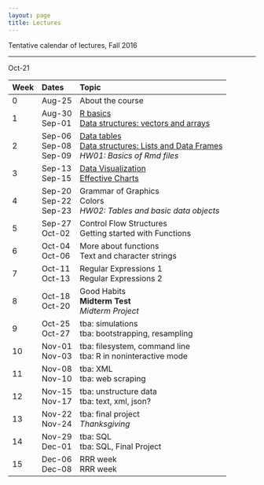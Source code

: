 ```yaml
---
layout: page
title: Lectures
---
```


Tentative calendar of lectures, Fall 2016

<hr>

<table>
  <thead>
    <tr>
      <th align="left">Week</th>
      <th align="left">Dates</th>
      <th align="left">Topic</th>
    </tr>
  </thead>
  <tbody>
    <tr>
      <td>0</td>
      <td>
        Aug-25<br>
      </td>
      <td>
        About the course
      </td>
    </tr>
    <tr>
      <td>1</td>
      <td>
        Aug-30<br>
        Sep-01</td>
      <td>
        <a href="01-R-basics">R basics</a><br>
        <a href="02-data-structures">Data structures: vectors and arrays</a>
      </td>
    </tr>
    <tr>
      <td>2</td>
      <td>
        Sep-06<br>
        Sep-08<br>
        Sep-09
      </td>
      <td>
        <a href="03-data-table-basics">Data tables</a><br>
        <a href="04-lists-data-frames">Data structures: Lists and Data Frames</a><br>
        <em>HW01: Basics of Rmd files</em>
      </td>
    </tr>
    <tr>
      <td>3</td>
      <td>
        Sep-13<br>
        Sep-15</td>
      <td>
        <a href="05-data-visualization">Data Visualization</a><br>
        <a href="06-effective-charts">Effective Charts</a>
      </td>
    </tr>
    <tr>
      <td>4</td>
      <td>
        Sep-20<br>
        Sep-22<br>
        Sep-23
      </td>
       <td>
        Grammar of Graphics <br>
        Colors<br>
        <em>HW02: Tables and basic data objects</em>
      </td>
    </tr>
    <tr>
      <td>5</td>
      <td>
        Sep-27<br>
        Oct-02</td>
      <td>
        Control Flow Structures<br>
        Getting started with Functions
      </td>
    </tr>
    <tr>
      <td>6</td>
      <td>
        Oct-04<br>
        Oct-06</td>
      <td>
        More about functions <br>
        Text and character strings
      </td>
    </tr>
    <tr>
      <td>7</td>
      <td>
        Oct-11<br>
        Oct-13</td>
      <td>
        Regular Expressions 1 <br>
        Regular Expressions 2
      </td>
    </tr>
    <tr>
      <td>8</td>
      <td>
        Oct-18<br>
        Oct-20</td>
        Oct-21<br>
      <td>
        Good Habits <br>
        <b>Midterm Test</b><br>
        <em>Midterm Project</em>
      </td>
    </tr>
    <tr>
      <td>9</td>
      <td>
        Oct-25<br>
        Oct-27</td>
      <td>
        tba: simulations <br>
        tba: bootstrapping, resampling
      </td>
    </tr>
    <tr>
      <td>10</td>
      <td>
        Nov-01<br>
        Nov-03</td>
      <td>
        tba: filesystem, command line <br>
        tba: R in noninteractive mode
      </td>
    </tr>
    <tr>
      <td>11</td>
      <td>
        Nov-08<br>
        Nov-10</td>
      <td>
        tba: XML <br>
        tba: web scraping
      </td>
    </tr>
    <tr>
      <td>12</td>
      <td>
        Nov-15<br>
        Nov-17</td>
      <td>
        tba: unstructure data <br>
        tba: text, xml, json?
      </td>
    </tr>
    <tr>
      <td>13</td>
      <td>
        Nov-22<br>
        Nov-24</td>
      <td>
        tba: final project <br>
        <em>Thanksgiving</em>
      </td>
    </tr>
    <tr>
      <td>14</td>
      <td>
        Nov-29<br>
        Dec-01</td>
      <td>
        tba: SQL <br>
        tba: SQL, Final Project 
      </td>
    </tr>
    <tr>
      <td>15</td>
      <td>
        Dec-06<br>
        Dec-08</td>
      <td>
        RRR week <br>
        RRR week
      </td>
    </tr>
  </tbody>
</table>

